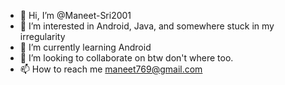 - 👋 Hi, I’m @Maneet-Sri2001
- 👀 I’m interested in Android, Java, and somewhere stuck in my irregularity
- 🌱 I’m currently learning Android 
- 💞️ I’m looking to collaborate on btw don't where too.
- 📫 How to reach me maneet769@gmail.com

<!---
Maneet-Sri2001/Maneet-Sri2001 is a ✨ special ✨ repository because its `README.md` (this file) appears on your GitHub profile.
You can click the Preview link to take a look at your changes.
--->

